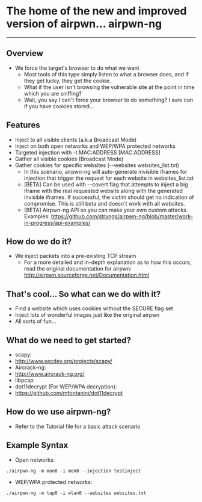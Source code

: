 The home of the new and improved version of airpwn... airpwn-ng
===============================================================
<hr>

Overview
---

- We force the target's browser to do what we want
	- Most tools of this type simply listen to what a browser does, and if they get lucky, they get the cookie.
	- What if the user isn't browsing the vulnerable site at the point in time which you are sniffing?
	- Wait, you say I can't force your browser to do something?  I sure can if you have cookies stored...

Features
---

- Inject to all visible clients (a.k.a Broadcast Mode)
- Inject on both open networks and WEP/WPA protected networks
- Targeted injection with -t MAC:ADDRESS [MAC:ADDRESS]
- Gather all visible cookies (Broadcast Mode)
- Gather cookies for specific websites (--websites websites_list.txt)
	- In this scenario, airpwn-ng will auto-generate invisible iframes for injection that trigger the request for each website in websites_list.txt
	- [BETA] Can be used with --covert flag that attempts to inject a big iframe with the real requested website along with the generated invisible iframes. If successful, the victim should get no indication of compromise. This is still beta and doesn't work with all websites.
	- [BETA] Airpwn-ng API so you can make your own custom attacks. Examples: https://github.com/stryngs/airpwn-ng/blob/master/work-in-progress/api-examples/

How do we do it?
---
- We inject packets into a pre-existing TCP stream
	- For a more detailed and in-depth explanation as to how this occurs, read the original documentation for airpwn: http://airpwn.sourceforge.net/Documentation.html


That's cool...  So what can we do with it?
---
- Find a website which uses cookies without the SECURE flag set
- Inject lots of wonderful images just like the original airpwn
- All sorts of fun...


What do we need to get started?
---
- scapy:
 - http://www.secdev.org/projects/scapy/
- Aircrack-ng:
 - http://www.aircrack-ng.org/
- libpcap
- dot11decrypt (For WEP/WPA decryption):
 - https://github.com/mfontanini/dot11decrypt

How do we use airpwn-ng?
---
- Refer to the Tutorial file for a basic attack scenario

Example Syntax
---
- Open networks:

`./airpwn-ng -m mon0 -i mon0 --injection testinject`
- WEP/WPA protected networks:

`./airpwn-ng -m tap0 -i wlan0 --websites websites.txt`
